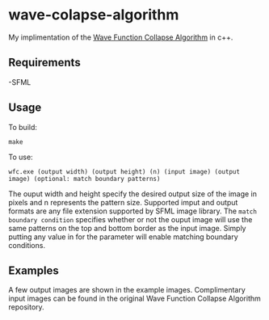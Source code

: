 # wave-colapse-algorithm

My implimentation of the [Wave Function Collapse Algorithm](https://github.com/mxgmn/WaveFunctionCollapse) in c++.

## Requirements

-SFML

## Usage
To build:
```
make
```

To use:
```
wfc.exe (output width) (output height) (n) (input image) (output image) (optional: match boundary patterns)
```
The ouput width and height specify the desired output size of the image in pixels and n represents the pattern size. Supported imput and output formats are any file extension supported by SFML image library. The `match boundary condition` specifies whether or not the ouput image will use the same patterns on the top and bottom border as the input image. Simply putting any value in for the parameter will enable matching boundary conditions.

## Examples
A few output images are shown in the example images. Complimentary input images can be found in the original Wave Function Collapse Algorithm repository.
